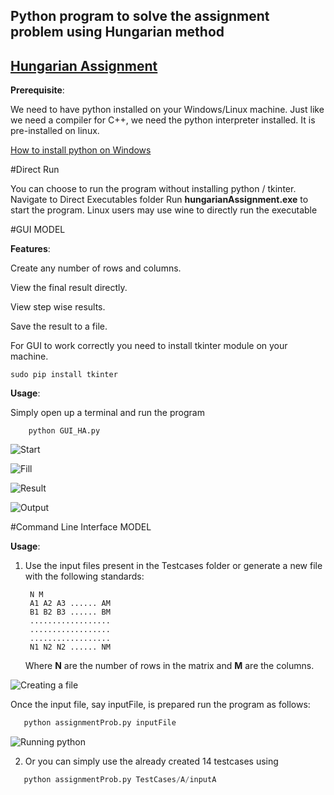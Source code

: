 
## Python program to solve the assignment problem using Hungarian method

## [Hungarian Assignment](https://en.wikipedia.org/wiki/Hungarian_algorithm "Wiki")

__Prerequisite__:

   We need to have python installed on your Windows/Linux machine. Just like we need a compiler for C++, we need the python interpreter installed. It is pre-installed on linux.

   [How to install python on Windows](http://www.howtogeek.com/197947/how-to-install-python-on-windows/)
   
#Direct Run
 
You can choose to run the program without installing python / tkinter. Navigate to Direct Executables folder
Run **hungarianAssignment.exe** to start the program.
Linux users may use wine to directly run the executable


#GUI MODEL

__Features__:

   Create any number of rows and columns.

   View the final result directly.  

   View step wise results.

   Save the result to a file.


For GUI to work correctly you need to install tkinter module on your machine.
    
    sudo pip install tkinter
    
    

**Usage**:

   Simply open up a terminal and run the program 
        
        python GUI_HA.py
        
![Start](http://i.imgur.com/4RTzmC5.jpg)
    
![Fill](http://i.imgur.com/nJhx0bM.jpg)

![Result](http://i.imgur.com/uRbJ6wv.jpg)   

![Output](http://i.imgur.com/kh5Bmgu.jpg)
       


#Command Line Interface MODEL

**Usage**:

1) Use the input files present in the Testcases folder or 
   generate a new file with the following standards:
   
        N M
        A1 A2 A3 ...... AM
        B1 B2 B3 ...... BM
        ..................
        ..................
        ..................
        N1 N2 N2 ...... NM
   
    
   Where __N__ are the number of rows in the matrix and __M__ are the columns.
   
![Creating a file](http://i.imgur.com/hclDAaj.jpg)
   
 
Once the input file, say inputFile, is prepared run the program as follows:


  ```python
     python assignmentProb.py inputFile
  ```
  
![Running python](http://i.imgur.com/BQsIcwe.jpg)
   
   
   
  
 2)  Or you can simply use the already created 14 testcases using   
 
  ```python
     python assignmentProb.py TestCases/A/inputA
  ```
   
   
   
   
